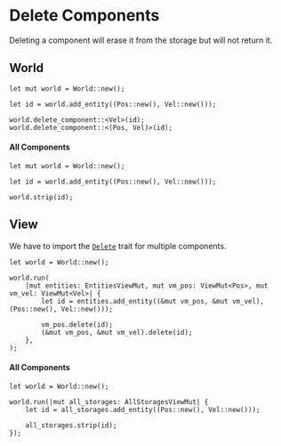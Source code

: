 # Delete Components

Deleting a component will erase it from the storage but will not return it.

## World

```rust, noplaypen
let mut world = World::new();

let id = world.add_entity((Pos::new(), Vel::new()));

world.delete_component::<Vel>(id);
world.delete_component::<(Pos, Vel)>(id);
```

#### All Components

```rust, noplaypen
let mut world = World::new();

let id = world.add_entity((Pos::new(), Vel::new()));

world.strip(id);
```

## View

We have to import the [`Delete`](https://docs.rs/shipyard/latest/shipyard/trait.Delete.html) trait for multiple components.

```rust, noplaypen
let world = World::new();

world.run(
    |mut entities: EntitiesViewMut, mut vm_pos: ViewMut<Pos>, mut vm_vel: ViewMut<Vel>| {
        let id = entities.add_entity((&mut vm_pos, &mut vm_vel), (Pos::new(), Vel::new()));

        vm_pos.delete(id);
        (&mut vm_pos, &mut vm_vel).delete(id);
    },
);
```

#### All Components

```rust, noplaypen
let world = World::new();

world.run(|mut all_storages: AllStoragesViewMut| {
    let id = all_storages.add_entity((Pos::new(), Vel::new()));

    all_storages.strip(id);
});
```
